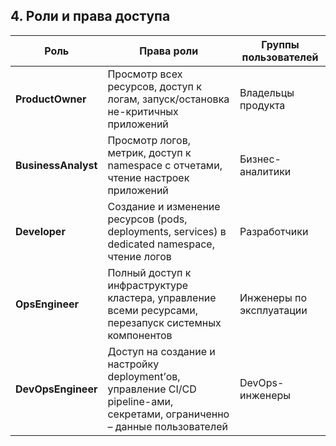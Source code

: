 ## 4. Роли и права доступа

| Роль               | Права роли                                                                                                                              | Группы пользователей         |
|--------------------|-----------------------------------------------------------------------------------------------------------------------------------------|------------------------------|
| **ProductOwner**   | Просмотр всех ресурсов, доступ к логам, запуск/остановка не-критичных приложений                                                       | Владельцы продукта           |
| **BusinessAnalyst**| Просмотр логов, метрик, доступ к namespace с отчетами, чтение настроек приложений                                                       | Бизнес-аналитики              |
| **Developer**      | Создание и изменение ресурсов (pods, deployments, services) в dedicated namespace, чтение логов                                          | Разработчики                 |
| **OpsEngineer**    | Полный доступ к инфраструктуре кластера, управление всеми ресурсами, перезапуск системных компонентов                                   | Инженеры по эксплуатации      |
| **DevOpsEngineer** | Доступ на создание и настройку deployment’ов, управление CI/CD pipeline-ами, секретами, ограниченно – данные пользователей             | DevOps-инженеры               |